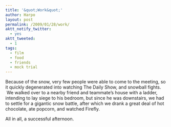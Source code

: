 ```yaml
---
title: '&quot;Work&quot;'
author: Harpo
layout: post
permalink: /2009/01/28/work/
aktt_notify_twitter:
  - yes
aktt_tweeted:
  - 1
tags:
  - film
  - food
  - friends
  - mock trial
---
```

Because of the snow, very few people were able to come to the meeting, so it quickly degenerated into watching The Daily Show, and snowball fights.  We walked over to a nearby friend and teammate&#8217;s house with a ladder, intending to lay siege to his bedroom, but since he was downstairs, we had to settle for a gigantic snow battle, after which we drank a great deal of hot chocolate, ate popcorn, and watched Firefly.

All in all, a successful afternoon.